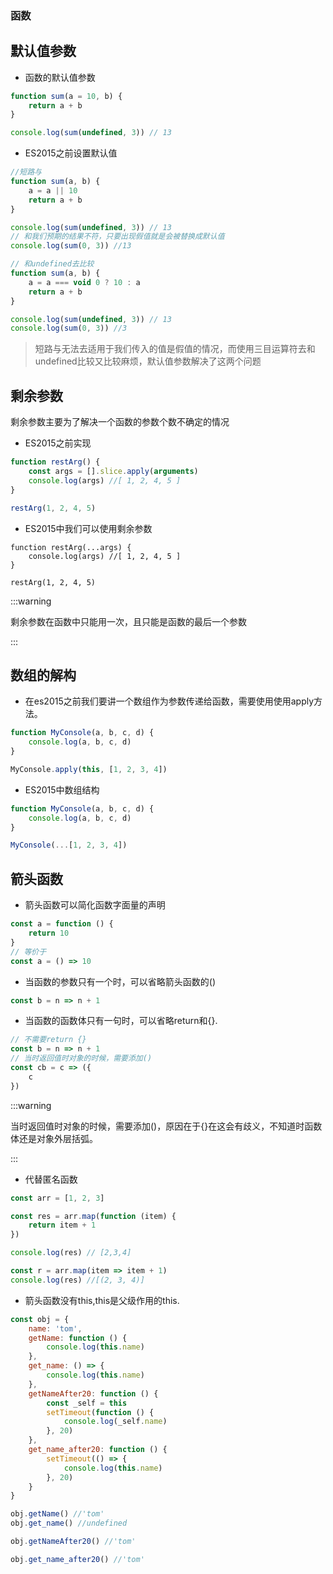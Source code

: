### 函数

## 默认值参数

* 函数的默认值参数

```js
function sum(a = 10, b) {
	return a + b
}

console.log(sum(undefined, 3)) // 13
```

* ES2015之前设置默认值

```js
//短路与
function sum(a, b) {
	a = a || 10
	return a + b
}

console.log(sum(undefined, 3)) // 13
// 和我们预期的结果不符，只要出现假值就是会被替换成默认值
console.log(sum(0, 3)) //13

// 和undefined去比较
function sum(a, b) {
	a = a === void 0 ? 10 : a
	return a + b
}

console.log(sum(undefined, 3)) // 13
console.log(sum(0, 3)) //3
```

>短路与无法去适用于我们传入的值是假值的情况，而使用三目运算符去和undefined比较又比较麻烦，默认值参数解决了这两个问题

## 剩余参数

剩余参数主要为了解决一个函数的参数个数不确定的情况

* ES2015之前实现

```js
function restArg() {
	const args = [].slice.apply(arguments)
	console.log(args) //[ 1, 2, 4, 5 ]
}

restArg(1, 2, 4, 5)
```

* ES2015中我们可以使用剩余参数

```
function restArg(...args) {
	console.log(args) //[ 1, 2, 4, 5 ]
}

restArg(1, 2, 4, 5)
```

:::warning

 剩余参数在函数中只能用一次，且只能是函数的最后一个参数

:::

## 数组的解构

* 在es2015之前我们要讲一个数组作为参数传递给函数，需要使用使用apply方法。

```js
function MyConsole(a, b, c, d) {
	console.log(a, b, c, d)
}

MyConsole.apply(this, [1, 2, 3, 4])
```

* ES2015中数组结构

```js
function MyConsole(a, b, c, d) {
	console.log(a, b, c, d)
}

MyConsole(...[1, 2, 3, 4])
```



## 箭头函数

* 箭头函数可以简化函数字面量的声明

```js
const a = function () {
	return 10
}
// 等价于
const a = () => 10
```

* 当函数的参数只有一个时，可以省略箭头函数的()

```js
const b = n => n + 1
```

* 当函数的函数体只有一句时，可以省略return和{}.

```js
// 不需要return {}
const b = n => n + 1
// 当时返回值时对象的时候，需要添加()
const cb = c => ({
	c
})
```

:::warning

当时返回值时对象的时候，需要添加()，原因在于{}在这会有歧义，不知道时函数体还是对象外层括弧。

:::

* 代替匿名函数

```js
const arr = [1, 2, 3]

const res = arr.map(function (item) {
	return item + 1
})

console.log(res) // [2,3,4]

const r = arr.map(item => item + 1)
console.log(res) //[(2, 3, 4)]
```

* 箭头函数没有this,this是父级作用的this.

```js
const obj = {
	name: 'tom',
	getName: function () {
		console.log(this.name)
	},
	get_name: () => {
		console.log(this.name)
	},
	getNameAfter20: function () {
		const _self = this
		setTimeout(function () {
			console.log(_self.name)
		}, 20)
	},
	get_name_after20: function () {
		setTimeout(() => {
			console.log(this.name)
		}, 20)
	}
}

obj.getName() //'tom'
obj.get_name() //undefined

obj.getNameAfter20() //'tom'

obj.get_name_after20() //'tom'
```









